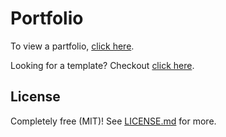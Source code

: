 # Portfolio

To view a partfolio, [click here](https://zlatsz.github.io).

Looking for a template? Checkout [click here](https://ryanfitzgerald.github.io/devportfolio/).

## License

Completely free (MIT)! See [LICENSE.md](LICENSE.md) for more.
